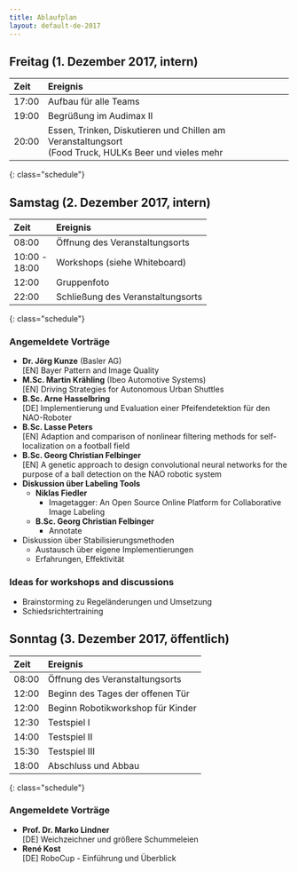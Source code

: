 ```yaml
---
title: Ablaufplan
layout: default-de-2017
---
```


## Freitag (1. Dezember 2017, intern)

| Zeit   | Ereignis                                |
|:-------|:----------------------------------------|
| 17:00  | Aufbau für alle Teams                   |
| 19:00  | Begrüßung im Audimax II                 |
| 20:00  | Essen, Trinken, Diskutieren und Chillen am Veranstaltungsort<br>(Food Truck, HULKs Beer und vieles mehr |
{: class="schedule"}

## Samstag (2. Dezember 2017, intern)

| Zeit             | Ereignis                          |
|:-----------------|:----------------------------------|
| 08:00            | Öffnung des Veranstaltungsorts    |
| 10:00 -<br>18:00 | Workshops (siehe Whiteboard)      |
| 12:00            | Gruppenfoto                       |
| 22:00            | Schließung des Veranstaltungsorts |
{: class="schedule"}

### Angemeldete Vorträge

* **Dr. Jörg Kunze** (Basler AG)  
[EN] Bayer Pattern and Image Quality
* **M.Sc. Martin Krähling** (Ibeo Automotive Systems)  
[EN] Driving Strategies for Autonomous Urban Shuttles  
* **B.Sc. Arne Hasselbring**  
[DE] Implementierung und Evaluation einer Pfeifendetektion für den NAO-Roboter
* **B.Sc. Lasse Peters**  
[EN] Adaption and comparison of nonlinear filtering methods for self-localization on a football field
* **B.Sc. Georg Christian Felbinger**  
[EN] A genetic approach to design convolutional neural networks for the purpose of a ball detection on the NAO robotic system
* **Diskussion über Labeling Tools**
    * **Niklas Fiedler** 
        * Imagetagger: An Open Source Online Platform for Collaborative Image
          Labeling
    * **B.Sc. Georg Christian Felbinger**
        * Annotate
* Diskussion über Stabilisierungsmethoden
    * Austausch über eigene Implementierungen
    * Erfahrungen, Effektivität

### Ideas for workshops and discussions  

* Brainstorming zu Regeländerungen und Umsetzung
* Schiedsrichtertraining

## Sonntag (3. Dezember 2017, öffentlich)

| Zeit    | Ereignis                           |
| :------ | :--------------------------------- |
| 08:00   | Öffnung des Veranstaltungsorts     |
| 12:00   | Beginn des Tages der offenen Tür   |
| 12:00   | Beginn Robotikworkshop für Kinder  |
| 12:30   | Testspiel I                        |
| 14:00   | Testspiel II                       |
| 15:30   | Testspiel III                      |
| 18:00   | Abschluss und Abbau                |
{: class="schedule"}

### Angemeldete Vorträge

* **Prof. Dr. Marko Lindner**  
[DE] Weichzeichner und größere Schummeleien
* **René Kost**  
[DE] RoboCup - Einführung und Überblick
